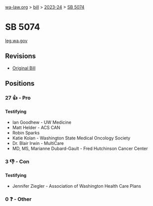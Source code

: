 [wa-law.org](/) > [bill](/bill/) > [2023-24](/bill/2023-24/) > [SB 5074](/bill/2023-24/sb/5074/)

# SB 5074
[leg.wa.gov](https://app.leg.wa.gov/billsummary?BillNumber=5074&Year=2023&Initiative=false)

## Revisions
* [Original Bill](1/)

## Positions
### 27 👍 - Pro
#### Testifying
* Ian Goodhew - UW Medicine 
* Matt Helder - ACS CAN
* Robin Sparks
* Katie Kolan - Washington State Medical Oncology Society
* Dr. Blair Irwin - MultiCare
* MD, MS, Marianne  Dubard-Gault - Fred Hutchinson Cancer Center

### 3 👎 - Con
#### Testifying
* Jennifer Ziegler - Association of Washington Health Care Plans

### 0 ❓ - Other
